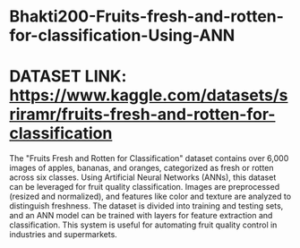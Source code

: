 # Bhakti200-Fruits-fresh-and-rotten-for-classification-Using-ANN
#  DATASET LINK: https://www.kaggle.com/datasets/sriramr/fruits-fresh-and-rotten-for-classification

   The "Fruits Fresh and Rotten for Classification" dataset contains over 6,000 images of apples, bananas, and oranges, categorized as fresh or rotten across six classes. Using Artificial Neural Networks (ANNs), this dataset can be leveraged for fruit quality classification. Images are preprocessed (resized and normalized), and features like color and texture are analyzed to distinguish freshness. The dataset is divided into training and testing sets, and an ANN model can be trained with layers for feature extraction and classification. This system is useful for automating fruit quality control in industries and supermarkets.






